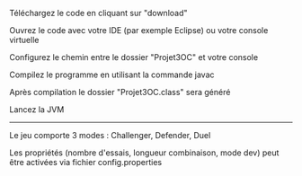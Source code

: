 Téléchargez le code en cliquant sur "download"

Ouvrez le code avec votre IDE (par exemple Eclipse) ou votre console virtuelle

Configurez le chemin entre le dossier "Projet3OC" et votre console

Compilez le programme en utilisant la commande javac 

Après compilation le dossier "Projet3OC.class" sera généré

Lancez la JVM

-----------------------------------------------------------------------------------
Le jeu comporte 3 modes : Challenger, Defender, Duel

Les propriétés (nombre d'essais, longueur combinaison, mode dev) peut être activées via fichier config.properties






